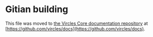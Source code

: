 Gitian building
================

This file was moved to [the Vircles Core documentation repository](https://github.com/vircles/docs/blob/master/gitian-building.md) at [https://github.com/vircles/docs](https://github.com/vircles/docs).
